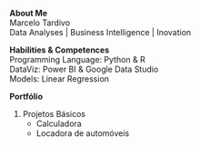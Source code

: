 <b>About Me</b>   
Marcelo Tardivo  
Data Analyses | Business Intelligence | Inovation

<b>Habilities & Competences</b>   
Programming Language: Python & R   
DataViz: Power BI & Google Data Studio  
Models: Linear Regression  

<b>Portfólio</b>
1. Projetos Básicos
    - Calculadora
    - Locadora de automóveis
